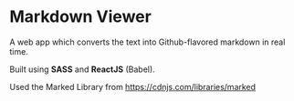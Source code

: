 # Markdown Viewer

A web app which converts the text into Github-flavored markdown in real time. 

Built using **SASS** and **ReactJS** (Babel).

Used the Marked Library from  https://cdnjs.com/libraries/marked
